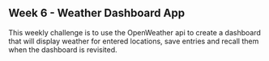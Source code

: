 ## Week 6 - Weather Dashboard App

This weekly challenge is to use the OpenWeather api to create a dashboard that will display weather for entered locations, save entries and recall them when the dashboard is revisited.